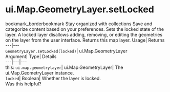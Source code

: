  
#  ui.Map.GeometryLayer.setLocked 
bookmark_borderbookmark Stay organized with collections  Save and categorize content based on your preferences.
Sets the locked state of the layer. A locked layer disallows adding, removing, or editing the geometries on the layer from the user interface. 
Returns this map layer.
Usage| Returns  
---|---  
`GeometryLayer.setLocked(locked)`| ui.Map.GeometryLayer  
Argument| Type| Details  
---|---|---  
this: `ui.map.geometrylayer`| ui.Map.GeometryLayer| The ui.Map.GeometryLayer instance.  
`locked`| Boolean| Whether the layer is locked.  
Was this helpful?
